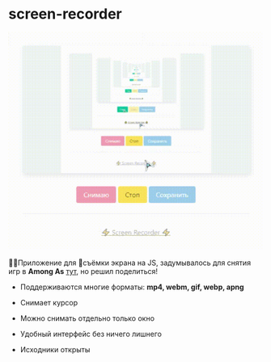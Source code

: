 # screen-recorder

![screen-recorder test](https://raw.githubusercontent.com/htmlcssphpjs/screen-recorder/main/img/test.gif)

👨‍💻Приложение для 🎥съёмки экрана на JS, задумывалось для снятия игр в **Among As** [тут](https://zen.yandex.ru/id/5e91a7870a471779a8542fe9), но решил поделиться!

 + Поддерживаются многие форматы: **mp4, webm, gif, webp, apng**
 
 + Снимает курсор
 
 + Можно снимать отдельно только окно
 
 + Удобный интерфейс без ничего лишнего
 
 + Исходники открыты
